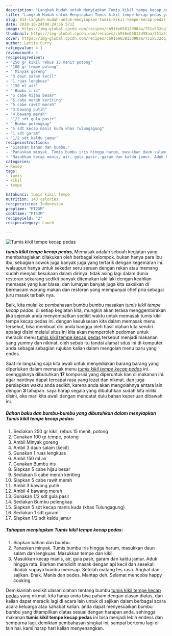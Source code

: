 ```yaml
---
description: "Langkah Mudah untuk Menyiapkan Tumis kikil tempe kecap pedas yang Enak Banget"
title: "Langkah Mudah untuk Menyiapkan Tumis kikil tempe kecap pedas yang Enak Banget"
slug: 914-langkah-mudah-untuk-menyiapkan-tumis-kikil-tempe-kecap-pedas-yang-enak-banget
date: 2020-10-24T00:24:56.571Z
image: https://img-global.cpcdn.com/recipes/cb916e65813d98aa/751x532cq70/tumis-kikil-tempe-kecap-pedas-foto-resep-utama.jpg
thumbnail: https://img-global.cpcdn.com/recipes/cb916e65813d98aa/751x532cq70/tumis-kikil-tempe-kecap-pedas-foto-resep-utama.jpg
cover: https://img-global.cpcdn.com/recipes/cb916e65813d98aa/751x532cq70/tumis-kikil-tempe-kecap-pedas-foto-resep-utama.jpg
author: Lettie Curry
ratingvalue: 4.1
reviewcount: 4
recipeingredient:
- "250 gr kikil rebus 15 menit potong"
- "100 gr tempe potong"
- " Minyak goreng"
- "3 daun salam kecil"
- "1 ruas lengkuas"
- "150 ml air"
- " Bumbu iris"
- "5 cabe hijau besar"
- "5 cabe merah keriting"
- "5 cabe rawit merah"
- "3 bawang putih"
- "4 bawang merah"
- "1/2 sdt gula pasir"
- " Bumbu pelengkap"
- "5 sdt kecap manis kuda khas Tulungagung"
- "1 sdt garam"
- "1/2 sdt kaldu jamur"
recipeinstructions:
- "Siapkan bahan dan bumbu."
- "Panaskan minyak. Tumis bumbu iris hingga harum, masukkan daun salam dan lengkuas. Masukkan tempe dan kikil."
- "Masukkan kecap manis, air, gula pasir, garam dan kaldu jamur. Aduk hingga rata. Biarkan mendidih masak dengan api kecil dan sesekali diaduk supaya bumbu meresap. Setelah matang tes rasa. Angkat dan sajikan. Enak. Manis dan pedes. Mantap deh. Selamat mencoba happy cooking."
categories:
- Resep
tags:
- tumis
- kikil
- tempe

katakunci: tumis kikil tempe 
nutrition: 143 calories
recipecuisine: Indonesian
preptime: "PT25M"
cooktime: "PT53M"
recipeyield: "2"
recipecategory: Lunch

---
```



![Tumis kikil tempe kecap pedas](https://img-global.cpcdn.com/recipes/cb916e65813d98aa/751x532cq70/tumis-kikil-tempe-kecap-pedas-foto-resep-utama.jpg)

<b><i>tumis kikil tempe kecap pedas</i></b>, Memasak adalah sebuah kegiatan yang membahagiakan dilakukan oleh berbagai kelompok. bukan hanya para ibu ibu, sebagian cowok juga banyak juga yang tertarik dengan kegemaran ini. walaupun hanya untuk sekedar seru seruan dengan rekan atau memang sudah menjadi kesukaan dalam dirinya. tidak asing lagi dalam dunia restoran sekarang sedikit banyak ditemukan laki laki dengan keahlian memasak yang luar biasa, dan lumayan banyak juga kita saksikan di bermacam warung makan dan restoran yang mempunyai chef pria sebagai juru masak terbaik nya.



Baik, kita mulai ke pembahasan bumbu bumbu masakan <i>tumis kikil tempe kecap pedas</i>. di setiap kegiatan kita, mungkin akan terasa menggembirakan jika sejenak anda menyempatkan sedikit waktu untuk memasak tumis kikil tempe kecap pedas ini. dengan kesuksesan kita dalam memasak menu tersebut, bisa membuat diri anda bangga oleh hasil olahan kita sendiri. apalagi disini melalui situs ini kita akan memperoleh pedoman untuk meracik menu <u>tumis kikil tempe kecap pedas</u> tersebut menjadi makanan yang yummy dan nikmat, oleh sebab itu tandai alamat situs ini di komputer anda sebagai sebagian rujukan kalian dalam mengolah menu baru yang endes.


Saat ini langsung saja kita awali untuk menyediakan barang barang yang diperlukan dalam memasak menu <u><i>tumis kikil tempe kecap pedas</i></u> ini. seenggaknya dibutuhkan <b>17</b> komposisi yang diperuntuk kan di makanan ini. agar nantinya dapat tercapai rasa yang lezat dan nikmat. dan juga persiapkan waktu anda sedikit, karena anda akan mengolahnya antara lain dengan <b>3</b> tahapan. saya harap segala yang dibutuhkan sudah kita miliki disini, oke mari kita awali dengan mencatat dulu bahan keperluan dibawah ini.

<!--inarticleads1-->

##### Bahan baku dan bumbu-bumbu yang dibutuhkan dalam menyiapkan Tumis kikil tempe kecap pedas:

1. Sediakan 250 gr kikil, rebus 15 menit, potong
1. Gunakan 100 gr tempe, potong
1. Ambil  Minyak goreng
1. Ambil 3 daun salam (kecil)
1. Gunakan 1 ruas lengkuas
1. Ambil 150 ml air
1. Gunakan  Bumbu iris
1. Siapkan 5 cabe hijau besar
1. Sediakan 5 cabe merah keriting
1. Siapkan 5 cabe rawit merah
1. Ambil 3 bawang putih
1. Ambil 4 bawang merah
1. Gunakan 1/2 sdt gula pasir
1. Sediakan  Bumbu pelengkap
1. Siapkan 5 sdt kecap manis kuda (khas Tulungagung)
1. Sediakan 1 sdt garam
1. Siapkan 1/2 sdt kaldu jamur




<!--inarticleads2-->

##### Tahapan menyiapkan Tumis kikil tempe kecap pedas:

1. Siapkan bahan dan bumbu.
1. Panaskan minyak. Tumis bumbu iris hingga harum, masukkan daun salam dan lengkuas. Masukkan tempe dan kikil.
1. Masukkan kecap manis, air, gula pasir, garam dan kaldu jamur. Aduk hingga rata. Biarkan mendidih masak dengan api kecil dan sesekali diaduk supaya bumbu meresap. Setelah matang tes rasa. Angkat dan sajikan. Enak. Manis dan pedes. Mantap deh. Selamat mencoba happy cooking.




Demikianlah sedikit ulasan olahan tentang bumbu <u>tumis kikil tempe kecap pedas</u> yang nikmat. kita harap anda bisa paham dengan ulasan diatas, dan kalian dapat meracik lagi di acara lain untuk di sajikan dalam berbagai acara acara keluarga atau sahabat kalian. anda dapat menyesuaikan bumbu bumbu yang ditampilkan diatas sesuai dengan harapan anda, sehingga makanan <b>tumis kikil tempe kecap pedas</b> ini bisa menjadi lebih endess dan sempurna lagi. demikian pembahasan singkat ini, sampai bertemu lagi di lain hal. kami harap hari kalian menyenangkan.
